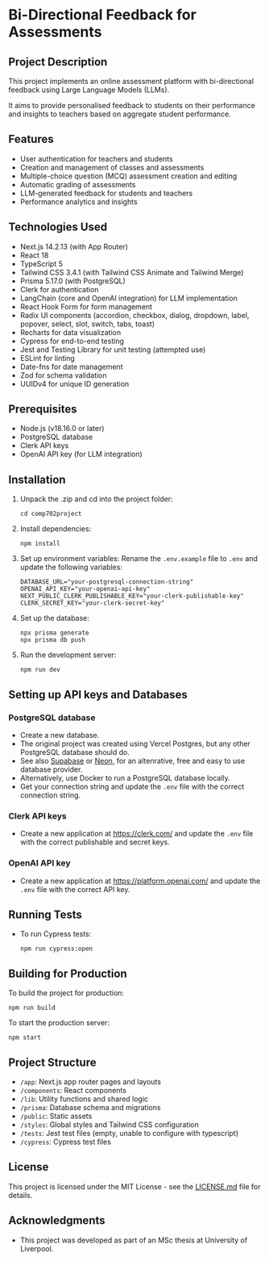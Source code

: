 # Bi-Directional Feedback for Assessments

## Project Description

This project implements an online assessment platform with bi-directional feedback using Large Language Models (LLMs). 

It aims to provide personalised feedback to students on their performance and insights to teachers based on aggregate student performance.

## Features

- User authentication for teachers and students
- Creation and management of classes and assessments
- Multiple-choice question (MCQ) assessment creation and editing
- Automatic grading of assessments
- LLM-generated feedback for students and teachers
- Performance analytics and insights

## Technologies Used

- Next.js 14.2.13 (with App Router)
- React 18
- TypeScript 5
- Tailwind CSS 3.4.1 (with Tailwind CSS Animate and Tailwind Merge)
- Prisma 5.17.0 (with PostgreSQL)
- Clerk for authentication
- LangChain (core and OpenAI integration) for LLM implementation
- React Hook Form for form management
- Radix UI components (accordion, checkbox, dialog, dropdown, label, popover, select, slot, switch, tabs, toast)
- Recharts for data visualization
- Cypress for end-to-end testing
- Jest and Testing Library for unit testing (attempted use)
- ESLint for linting
- Date-fns for date management
- Zod for schema validation
- UUIDv4 for unique ID generation

## Prerequisites

- Node.js (v18.16.0 or later)
- PostgreSQL database
- Clerk API keys
- OpenAI API key (for LLM integration)

## Installation

1. Unpack the .zip and cd into the project folder:

   ```
   cd comp702project
   ```

2. Install dependencies:

   ```
   npm install
   ```

3. Set up environment variables:
   Rename the `.env.example` file to `.env` and update the following variables:

   ```
   DATABASE_URL="your-postgresql-connection-string"
   OPENAI_API_KEY="your-openai-api-key"
   NEXT_PUBLIC_CLERK_PUBLISHABLE_KEY="your-clerk-publishable-key"
   CLERK_SECRET_KEY="your-clerk-secret-key"
   ```

4. Set up the database:

   ```
   npx prisma generate
   npx prisma db push
   ```

5. Run the development server:
   ```
   npm run dev
   ```

## Setting up API keys and Databases

### PostgreSQL database

- Create a new database.
- The original project was created using Vercel Postgres, but any other PostgreSQL database should do.
- See also [Supabase](https://supabase.com/) or [Neon](https://neon.tech/), for an altenrative, free and easy to use database provider.
- Alternatively, use Docker to run a PostgreSQL database locally.
- Get your connection string and update the `.env` file with the correct connection string.

### Clerk API keys

- Create a new application at https://clerk.com/ and update the `.env` file with the correct publishable and secret keys.

### OpenAI API key

- Create a new application at https://platform.openai.com/ and update the `.env` file with the correct API key.

## Running Tests

- To run Cypress tests:
  ```
  npm run cypress:open
  ```

## Building for Production

To build the project for production:

```
npm run build
```

To start the production server:

```
npm start
```

## Project Structure

- `/app`: Next.js app router pages and layouts
- `/components`: React components
- `/lib`: Utility functions and shared logic
- `/prisma`: Database schema and migrations
- `/public`: Static assets
- `/styles`: Global styles and Tailwind CSS configuration
- `/tests`: Jest test files (empty, unable to configure with typescript)
- `/cypress`: Cypress test files

## License

This project is licensed under the MIT License - see the [LICENSE.md](LICENSE.md) file for details.

## Acknowledgments

- This project was developed as part of an MSc thesis at University of Liverpool.